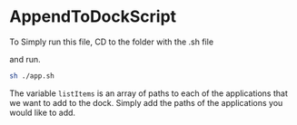 # AppendToDockScript

To Simply run this file, CD to the folder with the .sh file

and run.

```bash
sh ./app.sh
```

The variable `listItems` is an array of paths to each of the applications that we want to add to the dock.
Simply add the paths of the applications you would like to add.
